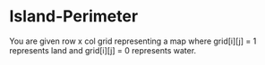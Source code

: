 # Island-Perimeter
You are given row x col grid representing a map where grid[i][j] = 1 represents land and grid[i][j] = 0 represents water.
